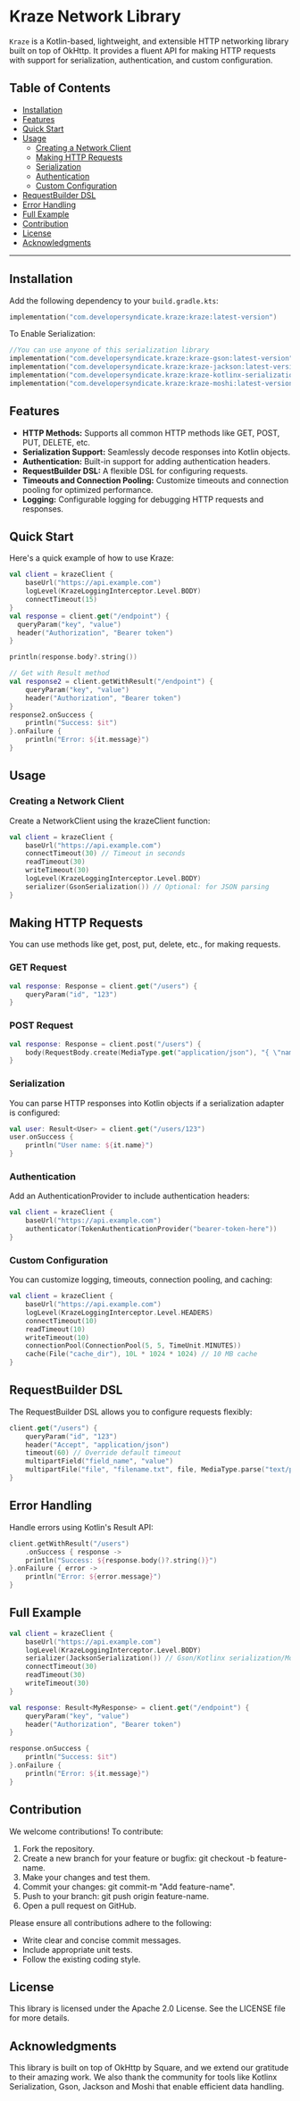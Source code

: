 # Kraze Network Library

`Kraze` is a Kotlin-based, lightweight, and extensible HTTP networking library built on top of OkHttp. It provides a fluent API for making HTTP requests with support for serialization, authentication, and custom configuration.

## Table of Contents

- [Installation](#installation)
- [Features](#features)
- [Quick Start](#quick-start)
- [Usage](#usage)
    - [Creating a Network Client](#creating-a-network-client)
    - [Making HTTP Requests](#making-http-requests)
    - [Serialization](#serialization)
    - [Authentication](#authentication)
    - [Custom Configuration](#custom-configuration)
- [RequestBuilder DSL](#requestbuilder-dsl)
- [Error Handling](#error-handling)
- [Full Example](#full-example)
- [Contribution](#contribution)
- [License](#license)
- [Acknowledgments](#acknowledgments)

---

## Installation

Add the following dependency to your `build.gradle.kts`:

```kotlin
implementation("com.developersyndicate.kraze:kraze:latest-version")
```
To Enable Serialization:
```kotlin
//You can use anyone of this serialization library
implementation("com.developersyndicate.kraze:kraze-gson:latest-version")
implementation("com.developersyndicate.kraze:kraze-jackson:latest-version")
implementation("com.developersyndicate.kraze:kraze-kotlinx-serialization:latest-version")
implementation("com.developersyndicate.kraze:kraze-moshi:latest-version")
```

## Features
- **HTTP Methods:** Supports all common HTTP methods like GET, POST, PUT, DELETE, etc.
- **Serialization Support:** Seamlessly decode responses into Kotlin objects.
- **Authentication:** Built-in support for adding authentication headers.
- **RequestBuilder DSL:** A flexible DSL for configuring requests.
- **Timeouts and Connection Pooling:** Customize timeouts and connection pooling for optimized performance.
- **Logging:** Configurable logging for debugging HTTP requests and responses.

## Quick Start
Here's a quick example of how to use Kraze:
```kotlin
val client = krazeClient {
    baseUrl("https://api.example.com")
    logLevel(KrazeLoggingInterceptor.Level.BODY)
    connectTimeout(15)
}
val response = client.get("/endpoint") {
  queryParam("key", "value")
  header("Authorization", "Bearer token")
}

println(response.body?.string())

// Get with Result method
val response2 = client.getWithResult("/endpoint") {
    queryParam("key", "value")
    header("Authorization", "Bearer token")
}
response2.onSuccess {
    println("Success: $it")
}.onFailure {
    println("Error: ${it.message}")
}
```

## Usage
### Creating a Network Client
Create a NetworkClient using the krazeClient function:
```kotlin
val client = krazeClient {
    baseUrl("https://api.example.com")
    connectTimeout(30) // Timeout in seconds
    readTimeout(30)
    writeTimeout(30)
    logLevel(KrazeLoggingInterceptor.Level.BODY)
    serializer(GsonSerialization()) // Optional: for JSON parsing
}
```
## Making HTTP Requests
You can use methods like get, post, put, delete, etc., for making requests.
### GET Request
```kotlin
val response: Response = client.get("/users") {
    queryParam("id", "123")
}
```
### POST Request
```kotlin
val response: Response = client.post("/users") {
    body(RequestBody.create(MediaType.get("application/json"), "{ \"name\": \"John\" }"))
}
```
### Serialization
You can parse HTTP responses into Kotlin objects if a serialization adapter is configured:
```kotlin
val user: Result<User> = client.get("/users/123")
user.onSuccess {
    println("User name: ${it.name}")
}
```
### Authentication
Add an AuthenticationProvider to include authentication headers:
```kotlin
val client = krazeClient {
    baseUrl("https://api.example.com")
    authenticator(TokenAuthenticationProvider("bearer-token-here"))
}
```
### Custom Configuration
You can customize logging, timeouts, connection pooling, and caching:
```kotlin
val client = krazeClient {
    baseUrl("https://api.example.com")
    logLevel(KrazeLoggingInterceptor.Level.HEADERS)
    connectTimeout(10)
    readTimeout(10)
    writeTimeout(10)
    connectionPool(ConnectionPool(5, 5, TimeUnit.MINUTES))
    cache(File("cache_dir"), 10L * 1024 * 1024) // 10 MB cache
}
```

## RequestBuilder DSL
The RequestBuilder DSL allows you to configure requests flexibly:
```kotlin
client.get("/users") {
    queryParam("id", "123")
    header("Accept", "application/json")
    timeout(60) // Override default timeout
    multipartField("field_name", "value")
    multipartFile("file", "filename.txt", file, MediaType.parse("text/plain")!!)
}
```

## Error Handling
Handle errors using Kotlin's Result API:
```kotlin
client.getWithResult("/users")
    .onSuccess { response ->
    println("Success: ${response.body()?.string()}")
}.onFailure { error ->
    println("Error: ${error.message}")
}
```

## Full Example
```kotlin
val client = krazeClient {
    baseUrl("https://api.example.com")
    logLevel(KrazeLoggingInterceptor.Level.BODY)
    serializer(JacksonSerialization()) // Gson/Kotlinx serialization/Moshi/Jackson
    connectTimeout(30)
    readTimeout(30)
    writeTimeout(30)
}

val response: Result<MyResponse> = client.get("/endpoint") {
    queryParam("key", "value")
    header("Authorization", "Bearer token")
}

response.onSuccess {
    println("Success: $it")
}.onFailure {
    println("Error: ${it.message}")
}
```
## Contribution
We welcome contributions! To contribute:

1. Fork the repository.
2. Create a new branch for your feature or bugfix: git checkout -b feature-name.
3. Make your changes and test them.
4. Commit your changes: git commit-m "Add feature-name".
5. Push to your branch: git push origin feature-name.
6. Open a pull request on GitHub.

Please ensure all contributions adhere to the following:
- Write clear and concise commit messages.
- Include appropriate unit tests.
- Follow the existing coding style.

## License
This library is licensed under the Apache 2.0 License. See the LICENSE file for more details.

## Acknowledgments
This library is built on top of OkHttp by Square, and we extend our gratitude to their amazing work. We also thank the community for tools like Kotlinx Serialization, Gson, Jackson and Moshi that enable efficient data handling.